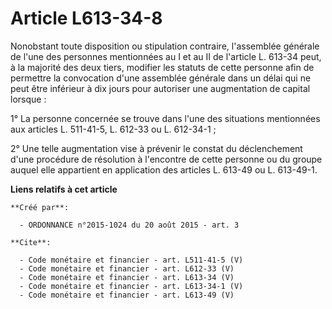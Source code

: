 # Article L613-34-8

Nonobstant toute disposition ou stipulation contraire, l'assemblée générale de l'une des personnes mentionnées au I et au II
de l'article L. 613-34 peut, à la majorité des deux tiers, modifier les statuts de cette personne afin de permettre la
convocation d'une assemblée générale dans un délai qui ne peut être inférieur à dix jours pour autoriser une augmentation de
capital lorsque : 

1° La personne concernée se trouve dans l'une des situations mentionnées aux articles L. 511-41-5, L. 612-33 ou L.
612-34-1 ; 

2° Une telle augmentation vise à prévenir le constat du déclenchement d'une procédure de résolution à l'encontre de cette
personne ou du groupe auquel elle appartient en application des articles L. 613-49 ou L. 613-49-1.

**Liens relatifs à cet article**

	**Créé par**:

	  - ORDONNANCE n°2015-1024 du 20 août 2015 - art. 3

	**Cite**:

	  - Code monétaire et financier - art. L511-41-5 (V)
	  - Code monétaire et financier - art. L612-33 (V)
	  - Code monétaire et financier - art. L613-34 (V)
	  - Code monétaire et financier - art. L613-34-1 (V)
	  - Code monétaire et financier - art. L613-49 (V)
